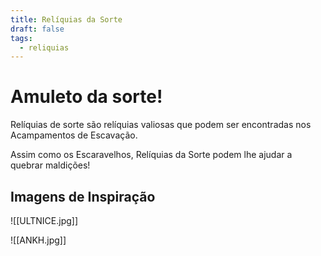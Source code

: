```yaml
---
title: Relíquias da Sorte
draft: false
tags:
  - reliquias
---
```

# Amuleto da sorte!

Relíquias de sorte são relíquias valiosas que podem ser encontradas nos Acampamentos de Escavação.  

Assim como os Escaravelhos, Relíquias da Sorte podem lhe ajudar a quebrar maldições!  


## Imagens de Inspiração


![[ULTNICE.jpg]]

![[ANKH.jpg]]


